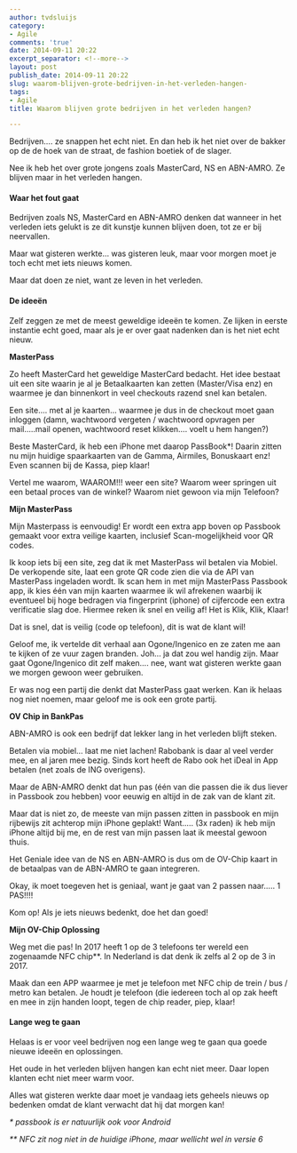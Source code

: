 ```yaml
---
author: tvdsluijs
category:
- Agile
comments: 'true'
date: 2014-09-11 20:22
excerpt_separator: <!--more-->
layout: post
publish_date: 2014-09-11 20:22
slug: waarom-blijven-grote-bedrijven-in-het-verleden-hangen-
tags:
- Agile
title: Waarom blijven grote bedrijven in het verleden hangen?

---
```

Bedrijven…. ze snappen het echt niet. En dan heb ik het niet over de bakker op
de de hoek van de straat, de fashion boetiek of de slager.  
  
Nee ik heb het over grote jongens zoals MasterCard, NS en ABN-AMRO. Ze blijven
maar in het verleden hangen.
<!--more-->
#### Waar het fout gaat

Bedrijven zoals NS, MasterCard en ABN-AMRO denken dat wanneer in het verleden
iets gelukt is ze dit kunstje kunnen blijven doen, tot ze er bij neervallen.  
  
Maar wat gisteren werkte… was gisteren leuk, maar voor morgen moet je toch
echt met iets nieuws komen.  
  
Maar dat doen ze niet, want ze leven in het verleden.

#### De ideeën

Zelf zeggen ze met de meest geweldige ideeën te komen. Ze lijken in eerste
instantie echt goed, maar als je er over gaat nadenken dan is het niet echt
nieuw.  
  
 **MasterPass**  
  
Zo heeft MasterCard het geweldige MasterCard bedacht. Het idee bestaat uit een
site waarin je al je Betaalkaarten kan zetten (Master/Visa enz) en waarmee je
dan binnenkort in veel checkouts razend snel kan betalen.  
  
Een site…. met al je kaarten… waarmee je dus in de checkout moet gaan inloggen
(damn, wachtwoord vergeten / wachtwoord opvragen per mail…..mail openen,
wachtwoord reset klikken…. voelt u hem hangen?)  
  
Beste MasterCard, ik heb een iPhone met daarop PassBook*! Daarin zitten nu
mijn huidige spaarkaarten van de Gamma, Airmiles, Bonuskaart enz! Even scannen
bij de Kassa, piep klaar!  
  
Vertel me waarom, WAAROM!!! weer een site? Waarom weer springen uit een betaal
proces van de winkel? Waarom niet gewoon via mijn Telefoon?  
  
 **Mijn MasterPass**  
  
Mijn Masterpass is eenvoudig! Er wordt een extra app boven op Passbook gemaakt
voor extra veilige kaarten, inclusief Scan-mogelijkheid voor QR codes.  
  
Ik koop iets bij een site, zeg dat ik met MasterPass wil betalen via Mobiel.
De verkopende site, laat een grote QR code zien die via de API van MasterPass
ingeladen wordt. Ik scan hem in met mijn MasterPass Passbook app, ik kies één
van mijn kaarten waarmee ik wil afrekenen waarbij ik eventueel bij hoge
bedragen via fingerprint (iphone) of cijfercode een extra verificatie slag
doe. Hiermee reken ik snel en veilig af! Het is Klik, Klik, Klaar!  
  
Dat is snel, dat is veilig (code op telefoon), dit is wat de klant wil!  
  
Geloof me, ik vertelde dit verhaal aan Ogone/Ingenico en ze zaten me aan te
kijken of ze vuur zagen branden. Joh… ja dat zou wel handig zijn. Maar gaat
Ogone/Ingenico dit zelf maken…. nee, want wat gisteren werkte gaan we morgen
gewoon weer gebruiken.  
  
Er was nog een partij die denkt dat MasterPass gaat werken. Kan ik helaas nog
niet noemen, maar geloof me is ook een grote partij.  
  
 **OV Chip in BankPas**  
  
ABN-AMRO is ook een bedrijf dat lekker lang in het verleden blijft steken.  
  
Betalen via mobiel… laat me niet lachen! Rabobank is daar al veel verder mee,
en al jaren mee bezig. Sinds kort heeft de Rabo ook het iDeal in App betalen
(net zoals de ING overigens).  
  
Maar de ABN-AMRO denkt dat hun pas (één van die passen die ik dus liever in
Passbook zou hebben) voor eeuwig en altijd in de zak van de klant zit.  
  
Maar dat is niet zo, de meeste van mijn passen zitten in passbook en mijn
rijbewijs zit achterop mijn iPhone geplakt! Want….. (3x raden) ik heb mijn
iPhone altijd bij me, en de rest van mijn passen laat ik meestal gewoon thuis.  
  
Het Geniale idee van de NS en ABN-AMRO is dus om de OV-Chip kaart in de
betaalpas van de ABN-AMRO te gaan integreren.  
  
Okay, ik moet toegeven het is geniaal, want je gaat van 2 passen naar….. 1
PAS!!!!  
  
Kom op! Als je iets nieuws bedenkt, doe het dan goed!  
  
 **Mijn OV-Chip Oplossing**  
  
Weg met die pas! In 2017 heeft 1 op de 3 telefoons ter wereld een zogenaamde
NFC chip**. In Nederland is dat denk ik zelfs al 2 op de 3 in 2017.  
  
Maak dan een APP waarmee je met je telefoon met NFC chip de trein / bus /
metro kan betalen. Je houdt je telefoon (die iedereen toch al op zak heeft en
mee in zijn handen loopt, tegen de chip reader, piep, klaar!

#### Lange weg te gaan

Helaas is er voor veel bedrijven nog een lange weg te gaan qua goede nieuwe
ideeën en oplossingen.  
  
Het oude in het verleden blijven hangen kan echt niet meer. Daar lopen klanten
echt niet meer warm voor.  
  
Alles wat gisteren werkte daar moet je vandaag iets geheels nieuws op bedenken
omdat de klant verwacht dat hij dat morgen kan!  
  
 _* passbook is er natuurlijk ook voor Android_  
  
 _** NFC zit nog niet in de huidige iPhone, maar wellicht wel in versie 6_

